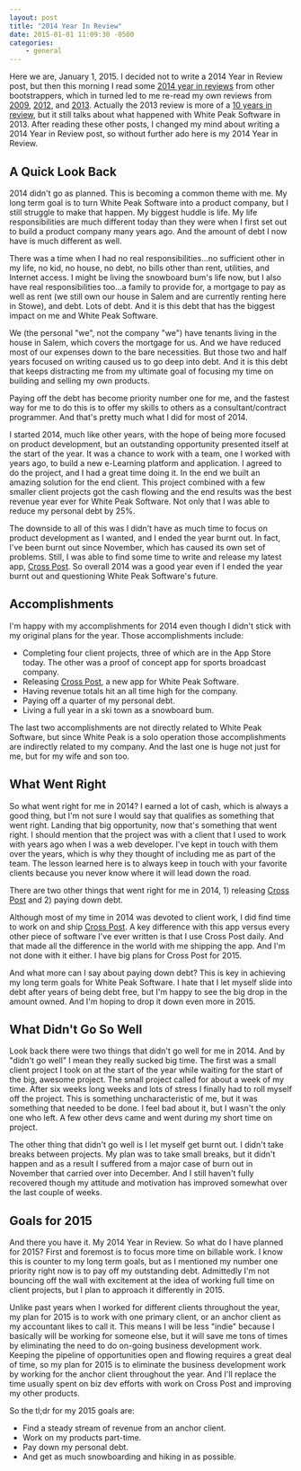 ```yaml
---
layout: post
title: "2014 Year In Review"
date: 2015-01-01 11:09:30 -0500
categories: 
    - general
---
```

Here we are, January 1, 2015. I decided not to write a 2014 Year in Review post, but then this morning I read some [2014 year in reviews][reviews] from other bootstrappers, which in turned led to me re-read my own reviews from [2009][2009], [2012][2012], and [2013][2013]. Actually the 2013 review is more of a [10 years in review][2013], but it still talks about what happened with White Peak Software in 2013. After reading these other posts, I changed my mind about writing a 2014 Year in Review post, so without further ado here is my 2014 Year in Review.

## A Quick Look Back

2014 didn't go as planned. This is becoming a common theme with me. My long term goal is to turn White Peak Software into a product company, but I still struggle to make that happen. My biggest huddle is life. My life responsibilities are much different today than they were when I first set out to build a product company many years ago. And the amount of debt I now have is much different as well.

There was a time when I had no real responsibilities...no sufficient other in my life, no kid, no house, no debt, no bills other than rent, utilities, and Internet access. I might be living the snowboard bum's life now, but I also have real responsibilities too...a family to provide for, a mortgage to pay as well as rent (we still own our house in Salem and are currently renting here in Stowe), and debt. Lots of debt. And it is this debt that has the biggest impact on me and White Peak Software. 

We (the personal "we", not the company "we") have tenants living in the house in Salem, which covers the mortgage for us. And we have reduced most of our expenses down to the bare necessities. But those two and half years focused on writing caused us to go deep into debt. And it is this debt that keeps distracting me from my ultimate goal of focusing my time on building and selling my own products.

Paying off the debt has become priority number one for me, and the fastest way for me to do this is to offer my skills to others as a consultant/contract programmer. And that's pretty much what I did for most of 2014. 

I started 2014, much like other years, with the hope of being more focused on product development, but an outstanding opportunity presented itself at the start of the year. It was a chance to work with a team, one I worked with years ago, to build a new e-Learning platform and application. I agreed to do the project, and I had a great time doing it. In the end we built an amazing solution for the end client. This project combined with a few smaller client projects got the cash flowing and the end results was the best revenue year ever for White Peak Software. Not only that I was able to reduce my personal debt by 25%. 

The downside to all of this was I didn't have as much time to focus on product development as I wanted, and I ended the year burnt out. In fact, I've been burnt out since November, which has caused its own set of problems. Still, I was able to find some time to write and release my latest app, [Cross Post][crosspost]. So overall 2014 was a good year even if I ended the year burnt out and questioning White Peak Software's future.

## Accomplishments

I'm happy with my accomplishments for 2014 even though I didn't stick with my original plans for the year. Those accomplishments include:

- Completing four client projects, three of which are in the App Store today. The other was a proof of concept app for sports broadcast company.
- Releasing [Cross Post][crosspost], a new app for White Peak Software.
- Having revenue totals hit an all time high for the company.
- Paying off a quarter of my personal debt.
- Living a full year in a ski town as a snowboard bum.

The last two accomplishments are not directly related to White Peak Software, but since White Peak is a solo operation those accomplishments are indirectly related to my company. And the last one is huge not just for me, but for my wife and son too. 

## What Went Right

So what went right for me in 2014? I earned a lot of cash, which is always a good thing, but I'm not sure I would say that qualifies as something that went right. Landing that big opportunity, now that's something that went right. I should mention that the project was with a client that I used to work with years ago when I was a web developer. I've kept in touch with them over the years, which is why they thought of including me as part of the team. The lesson learned here is to always keep in touch with your favorite clients because you never know where it will lead down the road.

There are two other things that went right for me in 2014, 1) releasing [Cross Post][crosspost] and 2) paying down debt.

Although most of my time in 2014 was devoted to client work, I did find time to work on and ship [Cross Post][crosspost]. A key difference with this app versus every other piece of software I've ever written is that I use Cross Post daily. And that made all the difference in the world with me shipping the app. And I'm not done with it either. I have big plans for Cross Post for 2015.

And what more can I say about paying down debt? This is key in achieving my long term goals for White Peak Software. I hate that I let myself slide into debt after years of being debt free, but I'm happy to see the big drop in the amount owned. And I'm hoping to drop it down even more in 2015.

## What Didn't Go So Well

Look back there were two things that didn't go well for me in 2014. And by "didn't go well" I mean they really sucked big time. The first was a small client project I took on at the start of the year while waiting for the start of the big, awesome project. The small project called for about a week of my time. After six weeks long weeks and lots of stress I finally had to roll myself off the project. This is something uncharacteristic of me, but it was something that needed to be done. I feel bad about it, but I wasn't the only one who left. A few other devs came and went during my short time on project.

The other thing that didn't go well is I let myself get burnt out. I didn't take breaks between projects. My plan was to take small breaks, but it didn't happen and as a result I suffered from a major case of burn out in November that carried over into December. And I still haven't fully recovered though my attitude and motivation has improved somewhat over the last couple of weeks.

## Goals for 2015

And there you have it. My 2014 Year in Review. So what do I have planned for 2015? First and foremost is to focus more time on billable work. I know this is counter to my long term goals, but as I mentioned my number one priority right now is to pay off my outstanding debt. Admittedly I'm not bouncing off the wall with excitement at the idea of working full time on client projects, but I plan to approach it differently in 2015.

Unlike past years when I worked for different clients throughout the year, my plan for 2015 is to work with one primary client, or an anchor client as my accountant likes to call it. This means I will be less "indie" because I basically will be working for someone else, but it will save me tons of times by eliminating the need to do on-going business development work. Keeping the pipeline of opportunities open and flowing requires a great deal of time, so my plan for 2015 is to eliminate the business development work by working for the anchor client throughout the year. And I'll replace the time usually spent on biz dev efforts with work on Cross Post and improving my other products.

So the tl;dr for my 2015 goals are: 

- Find a steady stream of revenue from an anchor client.
- Work on my products part-time.
- Pay down my personal debt.
- And get as much snowboarding and hiking in as possible.


[reviews]: http://www.startupclarity.com/blog/bootstrappers-2014-year-review
[2009]: http://blog.whitepeaksoftware.com/2009/12/30/white-peak-software-year-in-review-2009/
[2012]: http://blog.whitepeaksoftware.com/2012/12/29/year-in-review/
[2013]: http://blog.whitepeaksoftware.com/2013/11/27/woohoo-white-peak-software-is-10-years-old/
[crosspost]: http://www.whitepeaksoftware.com/cross-post
